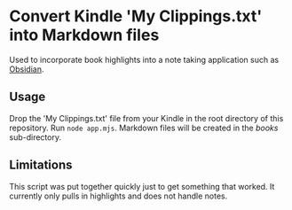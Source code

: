 # Convert Kindle 'My Clippings.txt' into Markdown files

Used to incorporate book highlights into a note taking application such as [Obsidian](https://obsidian.md).

## Usage

Drop the 'My Clippings.txt' file from your Kindle in the root directory of this repository. Run `node app.mjs`. Markdown files will be created in the *books* sub-directory.

## Limitations

This script was put together quickly just to get something that worked. It currently only pulls in highlights and does not handle notes.